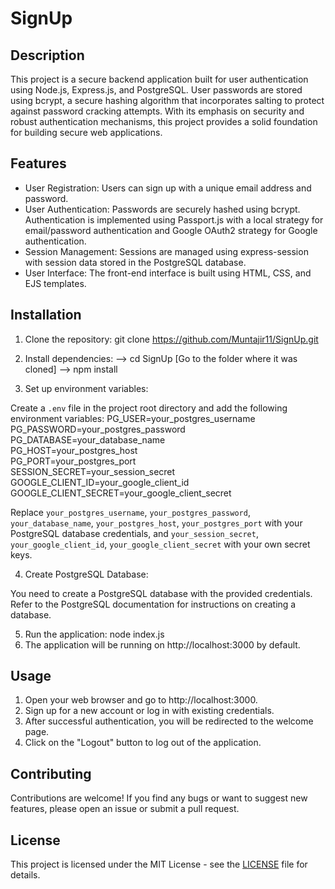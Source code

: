 # SignUp 

## Description

This project is a secure backend application built for user authentication using Node.js, Express.js, and PostgreSQL. User passwords are stored using bcrypt, a secure hashing algorithm that incorporates salting to protect against password cracking attempts. With its emphasis on security and robust authentication mechanisms, this project provides a solid foundation for building secure web applications.


## Features

- User Registration: Users can sign up with a unique email address and password.
- User Authentication: Passwords are securely hashed using bcrypt. Authentication is implemented using Passport.js with a local strategy for email/password authentication and Google OAuth2 strategy for Google authentication.
- Session Management: Sessions are managed using express-session with session data stored in the PostgreSQL database.
- User Interface: The front-end interface is built using HTML, CSS, and EJS templates.

## Installation

1. Clone the repository: git clone  https://github.com/Muntajir11/SignUp.git 
2. Install dependencies:
--> cd SignUp [Go to the folder where it was cloned]
--> npm install
  
3. Set up environment variables:

Create a `.env` file in the project root directory and add the following environment variables:
PG_USER=your_postgres_username <br />
PG_PASSWORD=your_postgres_password <br />
PG_DATABASE=your_database_name <br />
PG_HOST=your_postgres_host <br />
PG_PORT=your_postgres_port <br />
SESSION_SECRET=your_session_secret <br />
GOOGLE_CLIENT_ID=your_google_client_id <br />
GOOGLE_CLIENT_SECRET=your_google_client_secret <br />


Replace `your_postgres_username`, `your_postgres_password`, `your_database_name`, `your_postgres_host`, `your_postgres_port` with your PostgreSQL database credentials, and `your_session_secret`, `your_google_client_id`, `your_google_client_secret` with your own secret keys.

4. Create PostgreSQL Database:

You need to create a PostgreSQL database with the provided credentials. Refer to the PostgreSQL documentation for instructions on creating a database.

5. Run the application: node index.js
6. The application will be running on http://localhost:3000 by default.

## Usage

1. Open your web browser and go to http://localhost:3000.
2. Sign up for a new account or log in with existing credentials.
3. After successful authentication, you will be redirected to the welcome page.
4. Click on the "Logout" button to log out of the application.

## Contributing

Contributions are welcome! If you find any bugs or want to suggest new features, please open an issue or submit a pull request.

## License

This project is licensed under the MIT License - see the [LICENSE](LICENSE) file for details.








